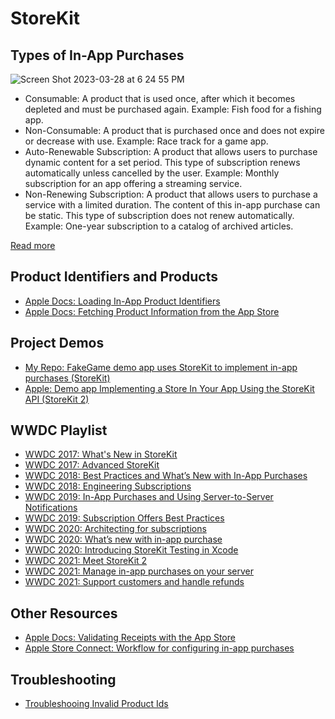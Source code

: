 # StoreKit

## Types of In-App Purchases

![Screen Shot 2023-03-28 at 6 24 55 PM](https://user-images.githubusercontent.com/1819208/228380295-fedcae7c-4250-4277-b533-244c19c97738.png)

* Consumable: A product that is used once, after which it becomes depleted and must be purchased again. Example: Fish food for a fishing app.
* Non-Consumable: A product that is purchased once and does not expire or decrease with use. Example: Race track for a game app.
* Auto-Renewable Subscription: A product that allows users to purchase dynamic content for a set period. This type of subscription renews automatically unless cancelled by the user. Example: Monthly subscription for an app offering a streaming service.
* Non-Renewing Subscription: A product that allows users to purchase a service with a limited duration. The content of this in-app purchase can be static. This type of subscription does not renew automatically. Example: One-year subscription to a catalog of archived articles.

[Read more](https://developer.apple.com/in-app-purchase/)

## Product Identifiers and Products

* [Apple Docs: Loading In-App Product Identifiers](https://developer.apple.com/documentation/storekit/original_api_for_in-app_purchase/loading_in-app_product_identifiers)
* [Apple Docs: Fetching Product Information from the App Store](https://developer.apple.com/documentation/storekit/original_api_for_in-app_purchase/fetching_product_information_from_the_app_store)

## Project Demos 

* [My Repo: FakeGame demo app uses StoreKit to implement in-app purchases (StoreKit)](https://github.com/alexpaul/In-App-Purchases/tree/main/FakeGame)
* [Apple: Demo app Implementing a Store In Your App Using the StoreKit API (StoreKit 2)](https://developer.apple.com/documentation/storekit/in-app_purchase/implementing_a_store_in_your_app_using_the_storekit_api)

## WWDC Playlist

* [WWDC 2017: What's New in StoreKit](https://devstreaming-cdn.apple.com/videos/wwdc/2017/303f0u5froddl13/303/303_hd_whats_new_in_storekit.mp4?dl=1)
* [WWDC 2017: Advanced StoreKit](https://devstreaming-cdn.apple.com/videos/wwdc/2017/305k3ed4sd37at/305/305_hd_advanced_storekit.mp4?dl=1)
* [WWDC 2018: Best Practices and What’s New with In-App Purchases](https://developer.apple.com/videos/play/wwdc2018/704/)
* [WWDC 2018: Engineering Subscriptions](https://developer.apple.com/videos/play/wwdc2018/705/)
* [WWDC 2019: In-App Purchases and Using Server-to-Server Notifications](https://developer.apple.com/videos/play/wwdc2019/302/)
* [WWDC 2019: Subscription Offers Best Practices](https://developer.apple.com/videos/play/wwdc2019/305/)
* [WWDC 2020: Architecting for subscriptions](https://developer.apple.com/videos/play/wwdc2020/10671/)
* [WWDC 2020: What’s new with in-app purchase](https://developer.apple.com/videos/play/wwdc2020/10661/)
* [WWDC 2020: Introducing StoreKit Testing in Xcode](https://developer.apple.com/videos/play/wwdc2020/10659/)
* [WWDC 2021: Meet StoreKit 2](https://developer.apple.com/videos/play/wwdc2021/10114/)
* [WWDC 2021: Manage in-app purchases on your server](https://developer.apple.com/videos/play/wwdc2021/10174/)
* [WWDC 2021: Support customers and handle refunds](https://developer.apple.com/videos/play/wwdc2021/10175/)

## Other Resources 

* [Apple Docs: Validating Receipts with the App Store](https://developer.apple.com/documentation/storekit/original_api_for_in-app_purchase/validating_receipts_with_the_app_store)
* [Apple Store Connect: Workflow for configuring in-app purchases](https://help.apple.com/app-store-connect/#/devb57be10e7)

## Troubleshooting 

* [Troubleshooing Invalid Product Ids](https://developer.apple.com/library/archive/technotes/tn2413/_index.html#//apple_ref/doc/uid/DTS40016228-CH1-TROUBLESHOOTING-WHY_ARE_MY_PRODUCT_IDENTIFIERS_BEING_RETURNED_IN_THE_INVALIDPRODUCTIDENTIFIERS_ARRAY_)

